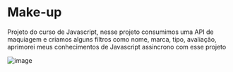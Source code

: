 # Make-up
Projeto do curso de Javascript, nesse projeto consumimos uma API de maquiagem e criamos alguns filtros como nome, marca, tipo, avaliação, aprimorei meus conhecimentos de Javascript assincrono com esse projeto


![image](https://user-images.githubusercontent.com/100698715/206441812-a9a033b7-f84e-4830-a2eb-211ec4b96f1f.png)
